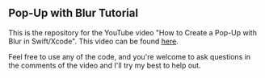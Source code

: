 ## Pop-Up with Blur Tutorial

This is the repository for the YouTube video "How to Create a Pop-Up with Blur in Swift/Xcode". This video can be found [here](https://youtu.be/Co6mnk5gJW4).

Feel free to use any of the code, and you're welcome to ask questions in the comments of the video and I'll try my best to help out.
